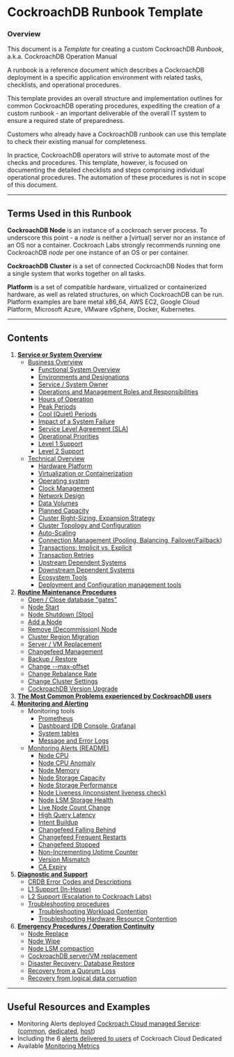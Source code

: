 
# CockroachDB Runbook Template


### Overview

This document is a _Template_ for creating a custom CockroachDB _Runbook_, a.k.a. CockroachDB Operation Manual

A runbook is a reference document which describes a CockroachDB deployment in a specific application environment with related tasks, checklists, and operational procedures.

This template provides an overall structure and implementation outlines for common CockroachDB operating procedures, expediting the creation of a custom runbook - an important deliverable of the overall IT system to ensure a required state of preparedness.

Customers who already have a CockroachDB runbook can use this template to check their existing manual for completeness.

In practice, CockroachDB operators will strive to automate most of the checks and procedures. This template, however, is focused on documenting the detailed checklists and steps comprising individual operational procedures. The automation of these procedures is not in scope of this document.



---

## Terms Used in this Runbook

**CockroachDB Node**  is an instance of a cockroach server process. To underscore this point - a *node* is neither a [virtual] server nor an instance of an OS nor a container. Cockroach Labs strongly recommends running one CockroachDB *node* per one instance of an OS or per container.

**CockroachDB Cluster**  is a set of connected CockroachDB Nodes that form a single system that works together on all tasks.

**Platform**  is a set of compatible hardware, virtualized or containerized hardware, as well as related structures, on which CockroachDB can be run. Platform examples are bare metal x86\_64, AWS EC2, Google Cloud Platform, Microsoft Azure, VMware vSphere, Docker, Kubernetes.



---

## Contents

1. **[Service or System Overview](system-overview)**
    * [Business Overview](system-overview/_under-construction_.md)
        * [Functional System Overview](system-overview/_under-construction_.md)
        * [Environments and Designations](system-overview/_under-construction_.md)
        * [Service / System Owner](system-overview/_under-construction_.md)
        * [Operations and Management Roles and Responsibilities](system-overview/_under-construction_.md)
        * [Hours of Operation](system-overview/_under-construction_.md)
        * [Peak Periods](system-overview/_under-construction_.md)
        * [Cool (Quiet) Periods](system-overview/_under-construction_.md)
        * [Impact of a System Failure](system-overview/_under-construction_.md)
        * [Service Level Agreement (SLA)](system-overview/_under-construction_.md)
        * [Operational Priorities](system-overview/_under-construction_.md)
        * [Level 1 Support](system-overview/support-level-1.md)
        * [Level 2 Support](system-overview/support-level-2.md)
    * [Technical Overview](system-overview/_under-construction_.md)
        * [Hardware Platform](system-overview/_under-construction_.md)
        * [Virtualization or Containerization](system-overview/_under-construction_.md)
        * [Operating system](system-overview/_under-construction_.md)
        * [Clock Management](system-overview/_under-construction_.md)
        * [Network Design](system-overview/_under-construction_.md)
        * [Data Volumes](system-overview/_under-construction_.md)
        * [Planned Capacity](system-overview/_under-construction_.md)
        * [Cluster Right-Sizing, Expansion Strategy](system-overview/_under-construction_.md)
        * [Cluster Topology and Configuration](system-overview/_under-construction_.md)
        * [Auto-Scaling](system-overview/_under-construction_.md)
        * [Connection Management (Pooling, Balancing, Failover/Failback](system-overview/connection-management.md))
        * [Transactions: Implicit vs. Explicit](system-overview/transaction-implicit-explicit.md)
        * [Transaction Retries](system-overview/transaction-retires.md)
        * [Upstream Dependent Systems](system-overview/system-upstream.md)
        * [Downstream Dependent Systems](system-overview/system-downstream.md)
        * [Ecosystem Tools](system-overview/_under-construction_.md)
        * [Deployment and Configuration management tools](system-overview/config-management-tools.md)
1. **[Routine Maintenance Procedures](routine-maintenance/_under-construction_.md)**
    * [Open / Close database &quot;gates&quot;](routine-maintenance/_under-construction_.md)
    * [Node Start](routine-maintenance/node-start.md)
    * [Node Shutdown (Stop)](routine-maintenance/node-stop.md)
    * [Add a Node](routine-maintenance/node-add.md)
    * [Remove (Decommission) Node ](routine-maintenance/node-remove.md)
    * [Cluster Region Migration](routine-maintenance/cluster-region-migrate.md)
    * [Server / VM Replacement](routine-maintenance/_under-construction_.md)
    * [Changefeed Management](routine-maintenance/changefeed-management.md)
    * [Backup / Restore](routine-maintenance/backup-restore/README.md)
    * [Change --max-offset](routine-maintenance/change-max-offset.md)
    * [Change Rebalance Rate](routine-maintenance/change-rebalance-rate.md)
    * [Change Cluster Settings](routine-maintenance/change-cluster-setting.md)
    * [CockroachDB Version Upgrade](routine-maintenance/release-upgrade.md)
1. **[The Most Common Problems experienced by CockroachDB users](most-common-problems/README.md)**
1. **[Monitoring and Alerting](monitoring-alerts)**
    * Monitoring tools
        * [Prometheus](monitoring-alerts/monitoring-prometheus.md)
        * [Dashboard (DB Console, Grafana)](monitoring-alerts/monitoring-dashboard.md)
        * [System tables](monitoring-alerts/monitoring-sys-tables.md)
        * [Message and Error Logs](monitoring-alerts/monitoring-logs.md)
    * [Monitoring Alerts (README)](monitoring-alerts/README.md)
        * [Node CPU](monitoring-alerts/alert-node-cpu.md)
        * [Node CPU Anomaly](monitoring-alerts/alert-node-cpu-anomaly.md)
        * [Node Memory](monitoring-alerts/alert-node-memory.md)
        * [Node Storage Capacity](monitoring-alerts/alert-node-storage-capacity.md)
        * [Node Storage Performance](monitoring-alerts/alert-node-storage-perf.md)
        * [Node Liveness (inconsistent liveness check)](monitoring-alerts/alert-node-liveness.md)
        * [Node LSM Storage Health](monitoring-alerts/alert-lsm-health.md)
        * [Live Node Count Change](monitoring-alerts/alert-node-count.md)
        * [High Query Latency](monitoring-alerts/_under-construction_.md)
        * [Intent Buildup](monitoring-alerts/alert-intent-buildup.md)
        * [Changefeed Falling Behind](monitoring-alerts/alert-cdc-behind.md)
        * [Changefeed Frequent Restarts](monitoring-alerts/alert-cdc-restarts.md)
        * [Changefeed Stopped](monitoring-alerts/alert-cdc-stopped.md)
        * [Non-Incrementing Uptime Counter](monitoring-alerts/alert-non-incrementing-uptime.md)
        * [Version Mismatch](monitoring-alerts/alert-version-mismatch.md)
        * [CA Expiry](monitoring-alerts/_under-construction_.md)
1. **[Diagnostic and Support](diagnostic-support)**
    * [CRDB Error Codes and Descriptions](diagnostic-support/errors-codes.md)
    * [L1 Support (In-House)](diagnostic-support/support-l1.md)
    * [L2 Support (Escalation to Cockroach Labs)](support-l2.md)
    * [Troubleshooting procedures](diagnostic-support)
      * [Troubleshooting Workload Contention](diagnostic-support/troubleshooting-sql-contention.md)
      * [Troubleshooting Hardware Resource Contention](diagnostic-support/troubleshooting-hardware-contention.md)
1. **[Emergency Procedures / Operation Continuity](emergency-procedures/_under-construction_.md)**
    * [Node Replace](emergency-procedures/node-replace.md)
    * [Node Wipe](emergency-procedures/node-wipe.md)
    * [Node LSM compaction](emergency-procedures/lsm-compact.md)
    * [CockroachDB server/VM replacement](emergency-procedures/server-vm-replacement.md)
    * [Disaster Recovery: Database Restore](emergency-procedures/_under-construction_.md)
    * [Recovery from a Quorum Loss](emergency-procedures/_under-construction_.md)
    * [Recovery from logical data corruption](emergency-procedures/corruption-logical.md)



---

## Useful Resources and Examples

- Monitoring Alerts deployed [Cockroach Cloud managed Service](https://github.com/cockroachlabs/managed-service/tree/master/pkg/monitoring/prometheus/assets):  ([common](https://github.com/cockroachlabs/managed-service/tree/master/pkg/monitoring/prometheus/assets/common), [dedicated](https://github.com/cockroachlabs/managed-service/tree/master/pkg/monitoring/prometheus/assets/dedicated), [host](https://github.com/cockroachlabs/managed-service/tree/master/pkg/monitoring/prometheus/assets/host))
- Including the 6 [alerts delivered to users](https://github.com/cockroachlabs/managed-service/blob/master/pkg/monitoring/prometheus/assets/dedicated/alerts.cockroach-customer.yml) of Cockroach Cloud Dedicated
- Available [Monitoring Metrics](https://www.cockroachlabs.com/docs/v21.1/ui-custom-chart-debug-page.html#available-metrics) 

